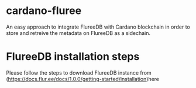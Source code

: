# cardano-fluree

An easy approach to integrate FlureeDB with Cardano blockchain in order to store and retreive the metadata on FlureeDB as a sidechain.

# FlureeDB installation steps
Please follow the steps to download FlureeDB instance from (https://docs.flur.ee/docs/1.0.0/getting-started/installation)here


